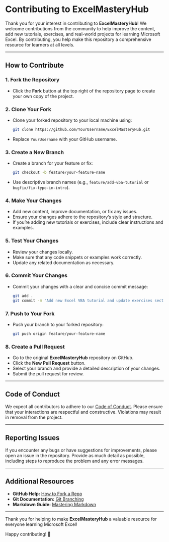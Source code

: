 # Contributing to ExcelMasteryHub

Thank you for your interest in contributing to **ExcelMasteryHub**! We welcome contributions from the community to help improve the content, add new tutorials, exercises, and real-world projects for learning Microsoft Excel. By contributing, you help make this repository a comprehensive resource for learners at all levels.

---

## How to Contribute

### 1. **Fork the Repository**
- Click the **Fork** button at the top right of the repository page to create your own copy of the project.

### 2. **Clone Your Fork**
- Clone your forked repository to your local machine using:
  ```bash
  git clone https://github.com/YourUsername/ExcelMasteryHub.git
  ```
- Replace `YourUsername` with your GitHub username.

### 3. **Create a New Branch**
- Create a branch for your feature or fix:
  ```bash
  git checkout -b feature/your-feature-name
  ```
- Use descriptive branch names (e.g., `feature/add-vba-tutorial` or `bugfix/fix-typo-in-intro`).

### 4. **Make Your Changes**
- Add new content, improve documentation, or fix any issues.
- Ensure your changes adhere to the repository’s style and structure.
- If you’re adding new tutorials or exercises, include clear instructions and examples.

### 5. **Test Your Changes**
- Review your changes locally.
- Make sure that any code snippets or examples work correctly.
- Update any related documentation as necessary.

### 6. **Commit Your Changes**
- Commit your changes with a clear and concise commit message:
  ```bash
  git add .
  git commit -m "Add new Excel VBA tutorial and update exercises section"
  ```

### 7. **Push to Your Fork**
- Push your branch to your forked repository:
  ```bash
  git push origin feature/your-feature-name
  ```

### 8. **Create a Pull Request**
- Go to the original **ExcelMasteryHub** repository on GitHub.
- Click the **New Pull Request** button.
- Select your branch and provide a detailed description of your changes.
- Submit the pull request for review.

---

## Code of Conduct

We expect all contributors to adhere to our [Code of Conduct](CODE_OF_CONDUCT.md). Please ensure that your interactions are respectful and constructive. Violations may result in removal from the project.

---

## Reporting Issues

If you encounter any bugs or have suggestions for improvements, please open an issue in the repository. Provide as much detail as possible, including steps to reproduce the problem and any error messages.

---

## Additional Resources

- **GitHub Help:** [How to Fork a Repo](https://help.github.com/articles/fork-a-repo/)
- **Git Documentation:** [Git Branching](https://git-scm.com/book/en/v2/Git-Branching-Branches-in-a-Nutshell)
- **Markdown Guide:** [Mastering Markdown](https://guides.github.com/features/mastering-markdown/)

---

Thank you for helping to make **ExcelMasteryHub** a valuable resource for everyone learning Microsoft Excel!

Happy contributing! 🚀
